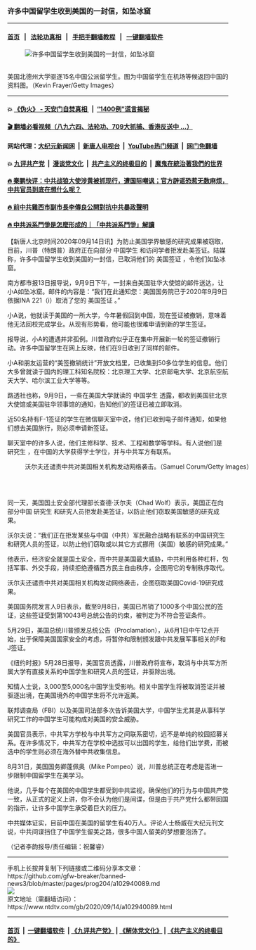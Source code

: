 ### 许多中国留学生收到美国的一封信，如坠冰窟
------------------------

#### [首页](https://github.com/gfw-breaker/banned-news3/blob/master/README.md) &nbsp;&nbsp;|&nbsp;&nbsp; [法轮功真相](https://github.com/begood0513/basic/blob/master/README.md)  &nbsp;&nbsp;|&nbsp;&nbsp; [手把手翻墙教程](https://github.com/gfw-breaker/guides/wiki)  &nbsp;&nbsp;|&nbsp;&nbsp; [一键翻墙软件](https://github.com/gfw-breaker/nogfw/blob/master/README.md)  



<div><div class="featured_image">
 <figure>
  <img alt="许多中国留学生收到美国的一封信，如坠冰窟" src="https://i.ntdtv.com/assets/uploads/2020/09/GettyImages-1197704912-800x450.jpg"/>
 </figure><br/>
 <span class="caption">
  美国北德州大学驱逐15名中国公派留学生。图为中国留学生在机场等候返回中国的资料图。（Kevin Frayer/Getty Images）
 </span>
</div>
</div><hr/>

#### 💥 [《伪火》 - 天安门自焚真相 ](http://141.164.51.119:10000/videos/blog/weihuo.html)&nbsp; |&nbsp; [“1400例”谎言揭秘  ](http://141.164.51.119:10000/videos/blog/jiexi1400.html)

#### [ 🎬  翻墙必看视频（八九六四、法轮功、709大抓捕、香港反送中 ...）](https://github.com/gfw-breaker/links/blob/master/banned.md)

#### 网站代理：[大纪元新闻网](http://167.172.10.89:10080/gb/) &nbsp;|&nbsp; [新唐人电视台](http://167.172.10.89:8808/gb/)  &nbsp;|&nbsp; [YouTube热门频道](http://158.247.203.241/youtube.html) &nbsp;|&nbsp; [网门免翻墙](http://158.247.203.241:11000/show.aspx?name=ogHome)

#### 💥 [九评共产党](http://141.164.51.119:10000/videos/res/jiuping/)&nbsp; |&nbsp; [漫谈党文化](http://141.164.51.119:10000/videos/res/mtdwh/)&nbsp; |&nbsp; [共产主义的终极目的](http://141.164.51.119:10000/videos/res/zjmd/)&nbsp; |&nbsp; [魔鬼在統治著我們的世界](http://141.164.51.119:10000/videos/res/TheSpecter/)  

#### [ 🔥  秦鹏快评：中共战狼大使涉黄被抓现行，遭国际嘲讽；官方辟谣恐惹无数麻烦，中共官员到底在想什么呢？](http://141.164.51.119:10000/videos/news/qp03.html)

#### [ 🔥  前中共雞西市副市長李傳良公開對抗中共暴政聲明](http://141.164.51.119:10000/videos/news/../tui/index.html)

#### [ 🔥  中共派系鬥爭是怎麼形成的｜「中共派系鬥爭」解讀](http://141.164.51.119:10000/videos/news/don02.html)

<div><div class="post_content" itemprop="articleBody">
 <p>
  【新唐人北京时间2020年09月14日讯】为防止美国学界敏感的研究成果被窃取，目前，川普（特朗普）政府正在向部分
  <ok href="https://www.ntdtv.com/gb/中国学生.htm">
   中国学生
  </ok>
  和访问学者拒发赴美签证。陆媒称，许多中国留学生收到美国的一封信，已取消他们的
  <ok href="https://www.ntdtv.com/gb/美国签证.htm">
   美国签证
  </ok>
  ，令他们如坠冰窟。
 </p>
 <p>
  南方都市报13日报导说，9月9日下午，一封来自美国驻华大使馆的邮件送达，让小A如坠冰窟。邮件的内容是：“我们在此通知您：美国国务院已于2020年9月9日依据INA 221（i）取消了您的
  <ok href="https://www.ntdtv.com/gb/美国签证.htm">
   美国签证
  </ok>
  。”
 </p>
 <p>
  小A说，他就读于美国的一所大学，今年暑假回到中国，现在签证被撤销，意味着他无法回校完成学业。从现有形势看，他可能也很难申请到新的学生签证。
 </p>
 <p>
  报导说，小A的遭遇并非孤例。川普政府似乎正在集中开展新一轮的签证撤销行动。许多中国留学生在网上反映，他们在9日收到了同样的邮件。
 </p>
 <p>
  小A和朋友运营的“美签撤销统计”开放文档里，已收集到50多位学生的信息。他们大多曾就读于国内的理工科知名院校：北京理工大学、北京邮电大学、北京航空航天大学、哈尔滨工业大学等等。
 </p>
 <p>
  路透社也称，9月9日，一些在美国大学就读的
  <ok href="https://www.ntdtv.com/gb/中国学生.htm">
   中国学生
  </ok>
  透露，都收到美国驻北京大使馆或美国驻华领事馆的通知，告知他们的签证已被立即取消。
 </p>
 <p>
  近50名持有F-1签证的学生在微信聊天室中说，他们已收到电子邮件通知，如果他们想去美国旅行，则必须申请新签证。
 </p>
 <p>
  聊天室中的许多人说，他们主修科学、技术、工程和数学等学科。有人说他们是
  <ok href="https://www.ntdtv.com/gb/研究生.htm">
   研究生
  </ok>
  ，在中国的大学获得学士学位，并与中共军方有联系。
 </p>
 <figure class="wp-caption alignnone" id="attachment_102926316" style="width: 600px">
  <ok href="https://i.ntdtv.com/assets/uploads/2020/08/Untitled-26.jpg">
   <img alt="" class="size-medium wp-image-102926316" src="https://i.ntdtv.com/assets/uploads/2020/08/Untitled-26-600x338.jpg"/>
  </ok>
  <br/><figcaption class="wp-caption-text">
   沃尔夫还谴责中共对美国相关机构发动网络袭击。（Samuel Corum/Getty Images）
  </figcaption><br/>
 </figure><br/>
 <p>
  同一天，美国国土安全部代理部长查德·沃尔夫（Chad Wolf）表示，美国正在向部分中国
  <ok href="https://www.ntdtv.com/gb/研究生.htm">
   研究生
  </ok>
  和研究人员拒发赴美签证，以防止他们窃取美国敏感的研究成果。
 </p>
 <p>
  沃尔夫说：“我们正在拒发某些与中国（中共）军民融合战略有联系的中国研究生和研究人员的签证，以防止他们窃取或以其它方式挪用（美国）敏感的研究成果。”
 </p>
 <p>
  他表示，经济安全就是国土安全，而中共是美国最大威胁，中共利用各种杠杆，包括军事、外交手段，持续拒绝遵循西方民主自由秩序，企图用它的专制秩序取代。
 </p>
 <p>
  沃尔夫还谴责中共对美国相关机构发动网络袭击，企图窃取美国Covid-19研究成果。
 </p>
 <p>
  美国国务院发言人9日表示，截至9月8日，美国已吊销了1000多个中国公民的签证，这些签证受到第10043号总统公告的约束，被判定为不符合签证条件。
 </p>
 <p>
  5月29日，美国总统川普颁发总统公告（Proclamation），从6月1日中午12点开始，出于保障美国国家安全的考虑，将暂停和限制颁发跟中共发展军事相关的F和J签证。
 </p>
 <p>
  《纽约时报》5月28日报导，美国官员透露，川普政府将宣布，取消与中共军方所属大学有直接关系的中国学生和研究人员的签证，并驱除出境。
 </p>
 <p>
  知情人士说，3,000至5,000名中国学生受影响。相关中国学生将被取消签证并被驱逐出境，在美国境外的中国学生将不允许返美。
 </p>
 <p>
  联邦调查局（FBI）以及美国司法部多次告诉美国大学，中国学生尤其是从事科学研究工作的中国学生可能构成对美国的安全威胁。
 </p>
 <p>
  美国官员表示，中共军方学校与中共军方之间联系密切，远不是单纯的校园招募关系。在许多情况下，中共军方在学校中选拔可以出国的学生，给他们出学费，而被选中的学生则必须在海外替中共收集信息。
 </p>
 <p>
  8月31日，美国国务卿蓬佩奥（Mike Pompeo）说，川普总统正在考虑是否进一步限制中国留学生在美学习。
 </p>
 <p>
  他说，几乎每个在美国的中国学生都受到中共监视，确保他们的行为与中国共产党一致，从正式的定义上讲，你不会认为他们是间谍，但是由于共产党什么都带回国的指示，让许多中国学生承受着巨大的压力。
 </p>
 <p>
  中共媒体证实，目前中国在美国的留学生有40万人。评论人士杨威在大纪元刊文说，中共间谍挡住了中国学生留美之路，很多中国人留美的梦想要泡汤了。
 </p>
 <p>
  （记者李韵报导/责任编辑：祝馨睿）
 </p>
 <div class="single_ad">
 </div>
</div>
</div>
<hr/>
手机上长按并复制下列链接或二维码分享本文章：<br/>
https://github.com/gfw-breaker/banned-news3/blob/master/pages/prog204/a102940089.md <br/>
<a href='https://github.com/gfw-breaker/banned-news3/blob/master/pages/prog204/a102940089.md'><img src='https://github.com/gfw-breaker/banned-news3/blob/master/pages/prog204/a102940089.md.png'/></a> <br/>
原文地址（需翻墙访问）：https://www.ntdtv.com/gb/2020/09/14/a102940089.html


------------------------
#### [首页](https://github.com/gfw-breaker/banned-news3/blob/master/README.md) &nbsp;|&nbsp; [一键翻墙软件](https://github.com/gfw-breaker/nogfw/blob/master/README.md) &nbsp;| [《九评共产党》](https://github.com/gfw-breaker/9ping.md/blob/master/README.md#九评之一评共产党是什么) | [《解体党文化》](https://github.com/gfw-breaker/jtdwh.md/blob/master/README.md) | [《共产主义的终极目的》](https://github.com/gfw-breaker/gczydzjmd.md/blob/master/README.md)


<img src='http://gfw-breaker.win/banned-news3/pages/prog204/a102940089.md' width='0px' height='0px'/>